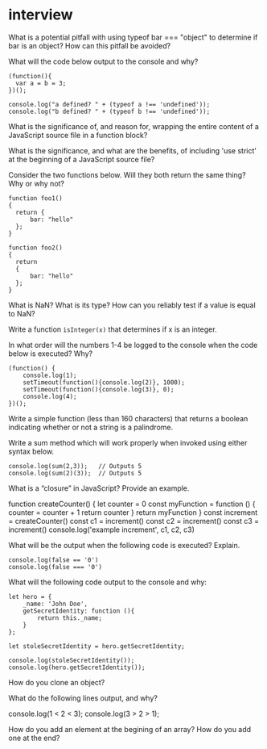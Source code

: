 # interview

What is a potential pitfall with using typeof bar === "object" to determine if bar is an object? How can this pitfall be avoided?



What will the code below output to the console and why?

```
(function(){
  var a = b = 3;
})();

console.log("a defined? " + (typeof a !== 'undefined'));
console.log("b defined? " + (typeof b !== 'undefined'));
```

What is the significance of, and reason for, wrapping the entire content of a JavaScript source file in a function block?


What is the significance, and what are the benefits, of including 'use strict' at the beginning of a JavaScript source file?


Consider the two functions below. Will they both return the same thing? Why or why not?

```
function foo1()
{
  return {
      bar: "hello"
  };
}

function foo2()
{
  return
  {
      bar: "hello"
  };
}
```


What is NaN? What is its type? How can you reliably test if a value is equal to NaN?

Write a function `isInteger(x)` that determines if x is an integer.


In what order will the numbers 1-4 be logged to the console when the code below is executed? Why?

```
(function() {
    console.log(1); 
    setTimeout(function(){console.log(2)}, 1000); 
    setTimeout(function(){console.log(3)}, 0); 
    console.log(4);
})();
```

Write a simple function (less than 160 characters) that returns a boolean indicating whether or not a string is a palindrome.


Write a sum method which will work properly when invoked using either syntax below.

```
console.log(sum(2,3));   // Outputs 5
console.log(sum(2)(3));  // Outputs 5
```

What is a “closure” in JavaScript? Provide an example.

function createCounter() {
    let counter = 0
    const myFunction = function () {
        counter = counter + 1
        return counter
    }
    return myFunction
}
const increment = createCounter()
const c1 = increment()
const c2 = increment()
const c3 = increment()
console.log('example increment', c1, c2, c3)


What will be the output when the following code is executed? Explain.

```
console.log(false == '0')
console.log(false === '0')
```

What will the following code output to the console and why:

```
let hero = {
    _name: 'John Doe',
    getSecretIdentity: function (){
        return this._name;
    }
};

let stoleSecretIdentity = hero.getSecretIdentity;

console.log(stoleSecretIdentity());
console.log(hero.getSecretIdentity());
```

How do you clone an object?

What do the following lines output, and why?

console.log(1 < 2 < 3);
console.log(3 > 2 > 1);

How do you add an element at the begining of an array? How do you add one at the end?


